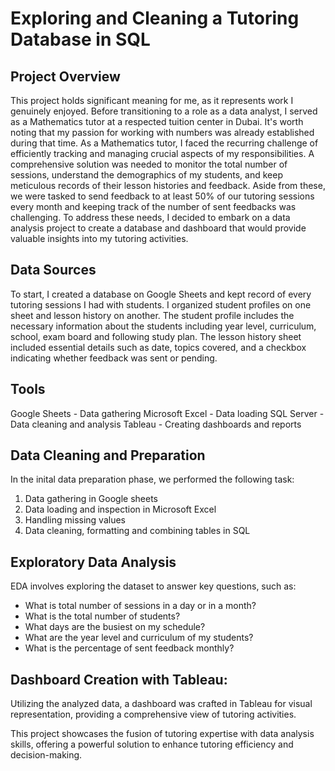 # Exploring and Cleaning a Tutoring Database in SQL
  ## Project Overview
 
  This project holds significant meaning for me, as it represents work I genuinely enjoyed. Before transitioning to a role as a data analyst, I served as a Mathematics tutor at a respected tuition center in Dubai. It's worth noting that my passion for working with numbers was already established during that time. As a Mathematics tutor, I faced the recurring challenge of efficiently tracking and managing crucial aspects of my responsibilities. A comprehensive solution was needed to monitor the total number of sessions, understand the demographics of my students, and keep meticulous records of their lesson histories and feedback. Aside from these, we were tasked to send feedback to at least 50% of our tutoring sessions every month and keeping track of the number of sent feedbacks was challenging.  To address these needs, I decided to embark on a data analysis project to create a database and dashboard that would provide valuable insights into my tutoring activities.

 ## Data Sources

 To start, I created a database on Google Sheets and kept record of every tutoring sessions I had with students. I organized student profiles on one sheet and lesson history on another. The student profile includes the necessary information about the students including year level, curriculum, school, exam board and following study plan. The lesson history sheet included essential details such as date, topics covered, and a checkbox indicating whether feedback was sent or pending.
 
## Tools

  Google Sheets - Data gathering
  Microsoft Excel - Data loading
  SQL Server - Data cleaning and analysis
  Tableau - Creating dashboards and reports

## Data Cleaning and Preparation
  In the inital data preparation phase, we performed the following task:
  1. Data gathering in Google sheets
  2. Data loading and inspection in Microsoft Excel
  3. Handling missing values
  4. Data cleaning, formatting and combining tables in SQL

## Exploratory Data Analysis
EDA involves exploring the dataset to answer key questions, such as:
  - What is total number of sessions in a day or in a month?
  - What is the total number of students?
  - What days are the busiest on my schedule?
  - What are the year level and curriculum of my students?
  - What is the percentage of sent feedback monthly?

## Dashboard Creation with Tableau: 
Utilizing the analyzed data, a dashboard was crafted in Tableau for visual representation, providing a comprehensive view of tutoring activities.

This project showcases the fusion of tutoring expertise with data analysis skills, offering a powerful solution to enhance tutoring efficiency and decision-making.


